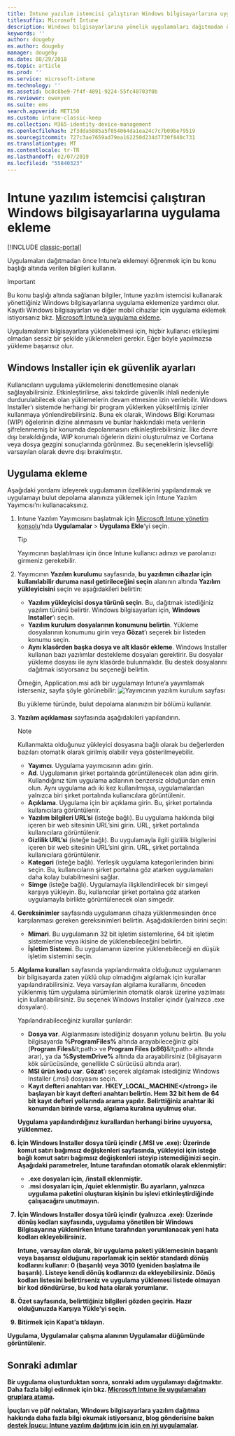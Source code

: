 ```yaml
---
title: Intune yazılım istemcisi çalıştıran Windows bilgisayarlarına uygulama ekleme
titlesuffix: Microsoft Intune
description: Windows bilgisayarlarına yönelik uygulamaları dağıtmadan önce Intune’a eklemeyi öğrenmek için bu konu başlığı altında verilen bilgileri kullanın.
keywords: ''
author: dougeby
ms.author: dougeby
manager: dougeby
ms.date: 08/29/2018
ms.topic: article
ms.prod: ''
ms.service: microsoft-intune
ms.technology: ''
ms.assetid: bc8c8be9-7f4f-4891-9224-55fc40703f0b
ms.reviewer: owenyen
ms.suite: ems
search.appverid: MET150
ms.custom: intune-classic-keep
ms.collection: M365-identity-device-management
ms.openlocfilehash: 2f3dda5085a5f054064da1ea24c7c7b09be79519
ms.sourcegitcommit: 727c3ae7659ad79ea162250d234d7730f840c731
ms.translationtype: MT
ms.contentlocale: tr-TR
ms.lasthandoff: 02/07/2019
ms.locfileid: "55840323"
---
```

# <a name="add-apps-for-windows-pcs-that-run-the-intune-software-client"></a>Intune yazılım istemcisi çalıştıran Windows bilgisayarlarına uygulama ekleme

[!INCLUDE [classic-portal](includes/classic-portal.md)]

Uygulamaları dağıtmadan önce Intune’a eklemeyi öğrenmek için bu konu başlığı altında verilen bilgileri kullanın.

> [!IMPORTANT]
> Bu konu başlığı altında sağlanan bilgiler, Intune yazılım istemcisi kullanarak yönettiğiniz Windows bilgisayarlarına uygulama eklemenize yardımcı olur. Kayıtlı Windows bilgisayarları ve diğer mobil cihazlar için uygulama eklemek istiyorsanız bkz. [Microsoft Intune’a uygulama ekleme](apps-add.md).

Uygulamaların bilgisayarlara yüklenebilmesi için, hiçbir kullanıcı etkileşimi olmadan sessiz bir şekilde yüklenmeleri gerekir. Eğer böyle yapılmazsa yükleme başarısız olur.

## <a name="additional-security-settings-for-windows-installer"></a>Windows Installer için ek güvenlik ayarları
Kullanıcıların uygulama yüklemelerini denetlemesine olanak sağlayabilirsiniz. Etkinleştirilirse, aksi takdirde güvenlik ihlali nedeniyle durdurulabilecek olan yüklemelerin devam etmesine izin verilebilir. Windows Installer'ı sistemde herhangi bir program yüklerken yükseltilmiş izinler kullanmaya yönlendirebilirsiniz. Buna ek olarak, Windows Bilgi Koruması (WIP) öğelerinin dizine alınmasını ve bunlar hakkındaki meta verilerin şifrelenmemiş bir konumda depolanmasını etkinleştirebilirsiniz. İlke devre dışı bırakıldığında, WIP korumalı öğelerin dizini oluşturulmaz ve Cortana veya dosya gezgini sonuçlarında görünmez. Bu seçeneklerin işlevselliği varsayılan olarak devre dışı bırakılmıştır. 

## <a name="add-the-app"></a>Uygulama ekleme
Aşağıdaki yordamı izleyerek uygulamanın özelliklerini yapılandırmak ve uygulamayı bulut depolama alanınıza yüklemek için Intune Yazılım Yayımcısı’nı kullanacaksınız.

1. Intune Yazılım Yayımcısını başlatmak için [Microsoft Intune yönetim konsolu](https://manage.microsoft.com)’nda **Uygulamalar** &gt; **Uygulama Ekle**‘yi seçin.

   > [!TIP]
   > Yayımcının başlatılması için önce Intune kullanıcı adınızı ve parolanızı girmeniz gerekebilir.

2. Yayımcının **Yazılım kurulumu** sayfasında, **bu yazılımın cihazlar için kullanılabilir duruma nasıl getirileceğini seçin** alanının altında **Yazılım yükleyicisini** seçin ve aşağıdakileri belirtin:

   - **Yazılım yükleyicisi dosya türünü seçin**. Bu, dağıtmak istediğiniz yazılım türünü belirtir. Windows bilgisayarları için, **Windows Installer**’ı seçin.
   - **Yazılım kurulum dosyalarının konumunu belirtin**. Yükleme dosyalarının konumunu girin veya **Gözat**’ı seçerek bir listeden konumu seçin.
   - **Aynı klasörden başka dosya ve alt klasör ekleme**. Windows Installer kullanan bazı yazılımlar destekleme dosyaları gerektirir. Bu dosyalar yükleme dosyası ile aynı klasörde bulunmalıdır. Bu destek dosyalarını dağıtmak istiyorsanız bu seçeneği belirtin.

   Örneğin, Application.msi adlı bir uygulamayı Intune’a yayımlamak isterseniz, sayfa şöyle görünebilir: ![Yayımcının yazılım kurulum sayfası](media/publisher-for-pc.png)

   Bu yükleme türünde, bulut depolama alanınızın bir bölümü kullanılır.

3. **Yazılım açıklaması** sayfasında aşağıdakileri yapılandırın.

   > [!NOTE]
   > Kullanmakta olduğunuz yükleyici dosyasına bağlı olarak bu değerlerden bazıları otomatik olarak girilmiş olabilir veya gösterilmeyebilir.

   - **Yayımcı**. Uygulama yayımcısının adını girin.
   - **Ad**. Uygulamanın şirket portalında görüntülenecek olan adını girin.<br />Kullandığınız tüm uygulama adlarının benzersiz olduğundan emin olun. Aynı uygulama adı iki kez kullanılmışsa, uygulamalardan yalnızca biri şirket portalında kullanıcılara görüntülenir.
   - **Açıklama**. Uygulama için bir açıklama girin. Bu, şirket portalında kullanıcılara görüntülenir.
   - **Yazılım bilgileri URL’si** (isteğe bağlı). Bu uygulama hakkında bilgi içeren bir web sitesinin URL’sini girin. URL, şirket portalında kullanıcılara görüntülenir.
   - **Gizlilik URL’si** (isteğe bağlı). Bu uygulamayla ilgili gizlilik bilgilerini içeren bir web sitesinin URL’sini girin. URL, şirket portalında kullanıcılara görüntülenir.
   - **Kategori** (isteğe bağlı). Yerleşik uygulama kategorilerinden birini seçin. Bu, kullanıcıların şirket portalına göz atarken uygulamaları daha kolay bulabilmesini sağlar.
   - **Simge** (isteğe bağlı). Uygulamayla ilişkilendirilecek bir simgeyi karşıya yükleyin. Bu, kullanıcılar şirket portalına göz atarken uygulamayla birlikte görüntülenecek olan simgedir.

4. **Gereksinimler** sayfasında uygulamanın cihaza yüklenmesinden önce karşılanması gereken gereksinimleri belirtin. Aşağıdakilerden birini seçin:

   - **Mimari**. Bu uygulamanın 32 bit işletim sistemlerine, 64 bit işletim sistemlerine veya ikisine de yüklenebileceğini belirtin.
   - **İşletim Sistemi**. Bu uygulamanın üzerine yüklenebileceği en düşük işletim sistemini seçin.

5. **Algılama kuralları** sayfasında yapılandırmakta olduğunuz uygulamanın bir bilgisayarda zaten yüklü olup olmadığını algılamak için kurallar yapılandırabilirsiniz. Veya varsayılan algılama kurallarını, önceden yüklenmiş tüm uygulama sürümlerinin otomatik olarak üzerine yazılması için kullanabilirsiniz. Bu seçenek Windows Installer içindir (yalnızca .exe dosyaları).

   Yapılandırabileceğiniz kurallar şunlardır:
   - **Dosya var**. Algılanmasını istediğiniz dosyanın yolunu belirtin. Bu yolu bilgisayarda **%ProgramFiles%** altında arayabileceğiniz gibi (**Program Files**\&lt;path&gt; ve **Program Files (x86)**\&lt;path&gt; altında arar), ya da **%SystemDrive%** altında da arayabilirsiniz (bilgisayarın kök sürücüsünde, genellikle C sürücüsü altında arar).
   - **MSI ürün kodu var**. **Gözat**’ı seçerek algılamak istediğiniz Windows Installer (.msi) dosyasını seçin.
   - <strong>Kayıt defteri anahtarı var</strong>. <strong>HKEY_LOCAL_MACHINE\</strong> ile başlayan bir kayıt defteri anahtarı belirtin. Hem 32 bit hem de 64 bit kayıt defteri yollarında arama yapılır. Belirttiğiniz anahtar iki konumdan birinde varsa, algılama kuralına uyulmuş olur.

   Uygulama yapılandırdığınız kurallardan herhangi birine uyuyorsa, yüklenmez.

6. İçin **Windows Installer** dosya türü içindir (.MSI ve .exe): Üzerinde **komut satırı bağımsız değişkenleri** sayfasında, yükleyici için isteğe bağlı komut satırı bağımsız değişkenleri isteyip istemediğinizi seçin.
   Aşağıdaki parametreler, Intune tarafından otomatik olarak eklenmiştir:
   - .exe dosyaları için, **/install** eklenmiştir.
   - .msi dosyaları için, **/quiet** eklenmiştir.
   Bu ayarların, yalnızca uygulama paketini oluşturan kişinin bu işlevi etkinleştirdiğinde çalışacağını unutmayın.

7. İçin **Windows Installer** dosya türü içindir (yalnızca .exe): Üzerinde **dönüş kodları** sayfasında, uygulama yönetilen bir Windows Bilgisayarına yüklenirken Intune tarafından yorumlanacak yeni hata kodları ekleyebilirsiniz.

   Intune, varsayılan olarak, bir uygulama paketi yüklemesinin başarılı veya başarısız olduğunu raporlamak için sektör standardı dönüş kodlarını kullanır: **0** (başarılı) veya **3010** (yeniden başlatma ile başarılı). Listeye kendi dönüş kodlarınızı da ekleyebilirsiniz. Dönüş kodları listesini belirtirseniz ve uygulama yüklemesi listede olmayan bir kod döndürürse, bu kod hata olarak yorumlanır.

8. **Özet** sayfasında, belirttiğiniz bilgileri gözden geçirin. Hazır olduğunuzda **Karşıya Yükle**’yi seçin.

9. Bitirmek için **Kapat**’a tıklayın.

Uygulama, **Uygulamalar** çalışma alanının **Uygulamalar** düğümünde görüntülenir.

## <a name="next-steps"></a>Sonraki adımlar

Bir uygulama oluşturduktan sonra, sonraki adım uygulamayı dağıtmaktır. Daha fazla bilgi edinmek için bkz. [Microsoft Intune ile uygulamaları gruplara atama](apps-deploy.md).

İpuçları ve püf noktaları, Windows bilgisayarlara yazılım dağıtma hakkında daha fazla bilgi okumak istiyorsanız, blog gönderisine bakın [destek İpucu: Intune yazılım dağıtımı için için en iyi uygulamalar](https://blogs.technet.microsoft.com/intunesupport/2016/06/13/support-tip-best-practices-for-intune-software-distribution-to-pcs/).
